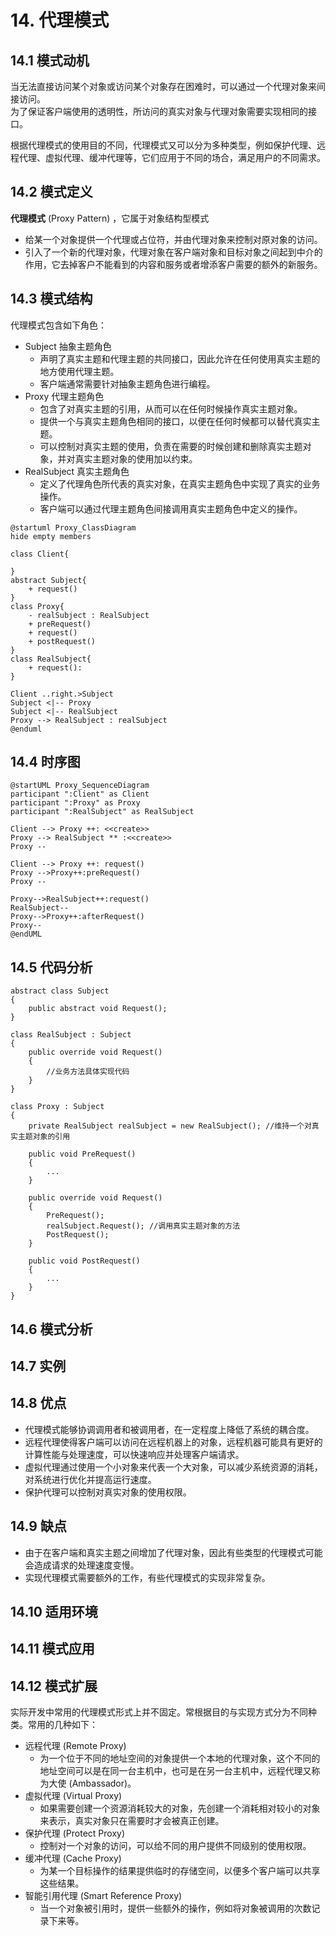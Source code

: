 # 14. 代理模式

## 14.1 模式动机

当无法直接访问某个对象或访问某个对象存在困难时，可以通过一个代理对象来间接访问。  
为了保证客户端使用的透明性，所访问的真实对象与代理对象需要实现相同的接口。

根据代理模式的使用目的不同，代理模式又可以分为多种类型，例如保护代理、远程代理、虚拟代理、缓冲代理等，它们应用于不同的场合，满足用户的不同需求。

## 14.2 模式定义

**代理模式** (Proxy Pattern) ，它属于对象结构型模式

- 给某一个对象提供一个代理或占位符，并由代理对象来控制对原对象的访问。
- 引入了一个新的代理对象，代理对象在客户端对象和目标对象之间起到中介的作用，它去掉客户不能看到的内容和服务或者增添客户需要的额外的新服务。

## 14.3 模式结构

代理模式包含如下角色：

- Subject 抽象主题角色
  - 声明了真实主题和代理主题的共同接口，因此允许在任何使用真实主题的地方使用代理主题。  
  - 客户端通常需要针对抽象主题角色进行编程。  
- Proxy 代理主题角色
  - 包含了对真实主题的引用，从而可以在任何时候操作真实主题对象。  
  - 提供一个与真实主题角色相同的接口，以便在任何时候都可以替代真实主题。
  - 可以控制对真实主题的使用，负责在需要的时候创建和删除真实主题对象，并对真实主题对象的使用加以约束。
- RealSubject 真实主题角色
  - 定义了代理角色所代表的真实对象，在真实主题角色中实现了真实的业务操作。  
  - 客户端可以通过代理主题角色间接调用真实主题角色中定义的操作。

```PlantUml
@startuml Proxy_ClassDiagram
hide empty members

class Client{

}
abstract Subject{
    + request()
}
class Proxy{
    - realSubject : RealSubject
    + preRequest()
    + request()
    + postRequest()
}
class RealSubject{
    + request():
}

Client ..right.>Subject
Subject <|-- Proxy
Subject <|-- RealSubject
Proxy --> RealSubject : realSubject
@enduml
```

## 14.4 时序图

```PlantUml
@startUML Proxy_SequenceDiagram
participant ":Client" as Client
participant ":Proxy" as Proxy
participant ":RealSubject" as RealSubject

Client --> Proxy ++: <<create>>
Proxy --> RealSubject ** :<<create>>
Proxy --

Client --> Proxy ++: request()
Proxy -->Proxy++:preRequest()
Proxy --

Proxy-->RealSubject++:request()
RealSubject--
Proxy-->Proxy++:afterRequest()
Proxy--
@endUML
```

## 14.5 代码分析

``` Csharp
abstract class Subject
{
    public abstract void Request();
}
```

``` Csharp
class RealSubject : Subject
{
    public override void Request()
    {
        //业务方法具体实现代码
    }
}
```

``` Csharp
class Proxy : Subject
{
    private RealSubject realSubject = new RealSubject(); //维持一个对真实主题对象的引用
 
    public void PreRequest() 
    {
        ...
    }
 
    public override void Request() 
    {
        PreRequest();
        realSubject.Request(); //调用真实主题对象的方法
        PostRequest();
    }
 
    public void PostRequest() 
    {
        ...
    }
}
```

## 14.6 模式分析

## 14.7 实例

## 14.8 优点

- 代理模式能够协调调用者和被调用者，在一定程度上降低了系统的耦合度。
- 远程代理使得客户端可以访问在远程机器上的对象，远程机器可能具有更好的计算性能与处理速度，可以快速响应并处理客户端请求。
- 虚拟代理通过使用一个小对象来代表一个大对象，可以减少系统资源的消耗，对系统进行优化并提高运行速度。
- 保护代理可以控制对真实对象的使用权限。

## 14.9 缺点

- 由于在客户端和真实主题之间增加了代理对象，因此有些类型的代理模式可能会造成请求的处理速度变慢。
- 实现代理模式需要额外的工作，有些代理模式的实现非常复杂。

## 14.10 适用环境

## 14.11 模式应用

## 14.12 模式扩展

实际开发中常用的代理模式形式上并不固定。常根据目的与实现方式分为不同种类。常用的几种如下：  

- 远程代理 (Remote Proxy)
  - 为一个位于不同的地址空间的对象提供一个本地的代理对象，这个不同的地址空间可以是在同一台主机中，也可是在另一台主机中，远程代理又称为大使 (Ambassador)。
- 虚拟代理 (Virtual Proxy)
  - 如果需要创建一个资源消耗较大的对象，先创建一个消耗相对较小的对象来表示，真实对象只在需要时才会被真正创建。
- 保护代理 (Protect Proxy)
  - 控制对一个对象的访问，可以给不同的用户提供不同级别的使用权限。
- 缓冲代理 (Cache Proxy)
  - 为某一个目标操作的结果提供临时的存储空间，以便多个客户端可以共享这些结果。
- 智能引用代理 (Smart Reference Proxy)
  - 当一个对象被引用时，提供一些额外的操作，例如将对象被调用的次数记录下来等。
